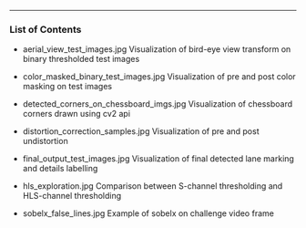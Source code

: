 ----
### List of Contents

* aerial_view_test_images.jpg
  Visualization of bird-eye view transform on binary thresholded test images

* color_masked_binary_test_images.jpg
  Visualization of pre and post color masking on test images

* detected_corners_on_chessboard_imgs.jpg
  Visualization of chessboard corners drawn using cv2 api

* distortion_correction_samples.jpg
  Visualization of pre and post undistortion

* final_output_test_images.jpg
  Visualization of final detected lane marking and details labelling

* hls_exploration.jpg
  Comparison between S-channel thresholding and HLS-channel thresholding

* sobelx_false_lines.jpg
  Example of sobelx on challenge video frame
